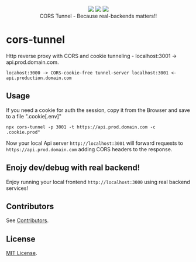 <p align="center">
  <a href="https://www.npmjs.com/package/cors-tunnel"><img src="https://img.shields.io/npm/v/cors-tunnel.svg?style=flat-square"></a>
  <a href="https://www.npmjs.com/package/cors-tunnel"><img src="https://img.shields.io/npm/dt/cors-tunnel.svg?style=flat-square"></a>
  <img src="./cov-badge.svg"></a><br/>
  CORS Tunnel - Because real-backends matters!!
</p>

# cors-tunnel
Http reverse proxy with CORS and cookie tunneling - localhost:3001 -> api.prod.domain.com.

```
locahost:3000 -> CORS-cookie-free tunnel-server localhost:3001 <- api.production.domain.com
```
## Usage
If you need a cookie for auth the session, copy it from the Browser and save to a file ".cookie[.env]"
```
npx cors-tunnel -p 3001 -t https://api.prod.domain.com -c .cookie.prod"
```

Now your local Api server `http://localhost:3001` will forward requests to `https://api.prod.domain.com`
adding CORS headers to the response.

## Enojy dev/debug with real backend!
Enjoy running your local frontend `http://localhost:3000` using real backend services!



Contributors
------------
See [Contributors](https://github.com/salvoravida/redux-first-history/graphs/contributors).

License
-------
[MIT License](https://github.com/salvoravida/redux-first-history/blob/master/LICENSE.md).

